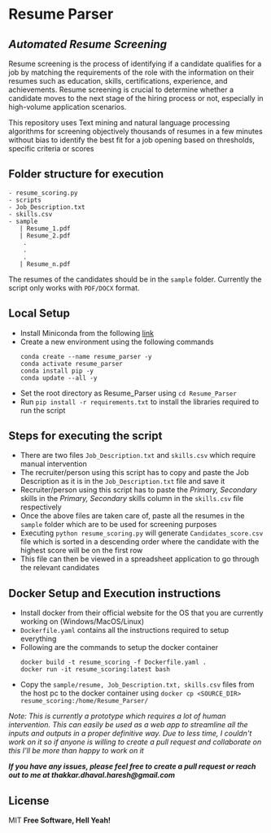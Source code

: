 # Resume Parser
## _Automated Resume Screening_


Resume screening is the process of identifying if a candidate qualifies for a job by matching the requirements of the role with the information on their resumes such as education, skills, certifications, experience, and achievements. Resume screening is crucial to determine whether a candidate moves to the next stage of the hiring process or not, especially in high-volume application scenarios.

This repository uses Text mining and natural language processing algorithms for screening objectively thousands of resumes in a few minutes without bias to identify the best fit for a job opening based on thresholds, specific criteria or scores

## Folder structure for execution
```
- resume_scoring.py
- scripts
- Job_Description.txt
- skills.csv
- sample
   | Resume_1.pdf
   | Resume_2.pdf
    .
    .
    .
   | Resume_n.pdf
```
The resumes of the candidates should be in the ```sample``` folder. Currently the script only works with ```PDF/DOCX``` format.

## Local Setup

- Install Miniconda from the following [link](https://docs.conda.io/en/latest/miniconda.html)
- Create a new environment using the following commands
    ```
    conda create --name resume_parser -y
    conda activate resume_parser
    conda install pip -y
    conda update --all -y
    ```
- Set the root directory as Resume_Parser using ```cd Resume_Parser```
- Run ```pip install -r requirements.txt``` to install the libraries required to run the script

## Steps for executing the script

- There are two files ```Job_Description.txt``` and ```skills.csv``` which require manual intervention
- The recruiter/person using this script has to copy and paste the Job Description as it is in the ```Job_Description.txt``` file and save it
- Recruiter/person using this script has to paste the _Primary, Secondary_ skills in the _Primary, Secondary_ skills column in the ```skills.csv``` file respectively
- Once the above files are taken care of, paste all the resumes in the ```sample``` folder which are to be used for screening purposes
- Executing ```python resume_scoring.py``` will generate ```Candidates_score.csv``` file which is sorted in a descending order where the candidate with the highest score will be on the first row
- This file can then be viewed in a spreadsheet application to go through the relevant candidates

## Docker Setup and Execution instructions
- Install docker from their official website for the OS that you are currently working on (Windows/MacOS/Linux)
- ```Dockerfile.yaml``` contains all the instructions required to setup everything
- Following are the commands to setup the docker container
    ```
    docker build -t resume_scoring -f Dockerfile.yaml .
    docker run -it resume_scoring:latest bash
    ```
- Copy the ```sample/resume, Job_Description.txt, skills.csv``` files from the host pc to the docker container using ```docker cp <SOURCE_DIR> resume_scoring:/home/Resume_Parser/```

_Note: This is currently a prototype which requires a lot of human intervention. This can easily be used as a web app to streamline all the inputs and outputs in a proper definitive way. Due to less time, I couldn't work on it so if anyone is willing to create a pull request and collaborate on this I'll be more than happy to work on it_

**_If you have any issues, please feel free to create a pull request or reach out to me at thakkar.dhaval.haresh@gmail.com_**

## License
MIT
**Free Software, Hell Yeah!**
